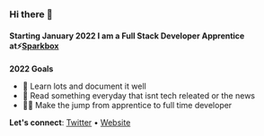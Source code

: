 ### Hi there 👋
#### Starting January 2022 I am a Full Stack Developer Apprentice at⚡[Sparkbox](https://sparkbox.com/)

**2022 Goals**
- :pencil: Learn lots and document it well
- :open_book: Read something everyday that isnt tech releated or the news  
- :man_technologist: Make the jump from apprentice to full time developer

**Let's connect**: [Twitter](https://twitter.com/GaineyTheo) • [Website](https://theogainey.com)
